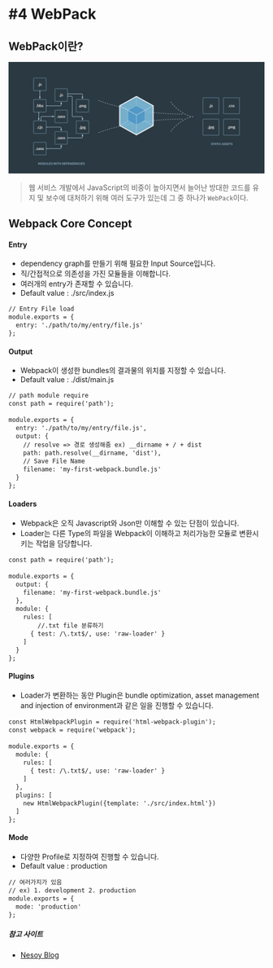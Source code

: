 # #4 WebPack

## WebPack이란?

![webPack_logo](./image/02_webPack.jpg)

> 웹 서비스 개발에서 JavaScript의 비중이 높아지면서 늘어난 방대한 코드를 유지 및 보수에 대처하기 위해 여러 도구가 있는데 그 중 하나가 `WebPack`이다.

## Webpack Core Concept

#### Entry

- dependency graph를 만들기 위해 필요한 Input Source입니다.
- 직/간접적으로 의존성을 가진 모듈들을 이해합니다.
- 여러개의 entry가 존재할 수 있습니다.
- Default value : ./src/index.js

```JS
// Entry File load
module.exports = {
  entry: './path/to/my/entry/file.js'
};
```

#### Output

- Webpack이 생성한 bundles의 결과물의 위치를 지정할 수 있습니다.
- Default value : ./dist/main.js

```JS
// path module require
const path = require('path');

module.exports = {
  entry: './path/to/my/entry/file.js',
  output: {
    // resolve => 경로 생성해줌 ex) __dirname + / + dist
    path: path.resolve(__dirname, 'dist'),
    // Save File Name
    filename: 'my-first-webpack.bundle.js'
  }
};
```

#### Loaders

- Webpack은 오직 Javascript와 Json만 이해할 수 있는 단점이 있습니다.
- Loader는 다른 Type의 파일을 Webpack이 이해하고 처리가능한 모듈로 변환시키는 작업을 담당합니다.

```JS
const path = require('path');

module.exports = {
  output: {
    filename: 'my-first-webpack.bundle.js'
  },
  module: {
    rules: [
        //.txt file 분류하기
      { test: /\.txt$/, use: 'raw-loader' }
    ]
  }
};
```

#### Plugins

- Loader가 변환하는 동안 Plugin은 bundle optimization, asset management and injection of environment과 같은 일을 진행할 수 있습니다.

```JS
const HtmlWebpackPlugin = require('html-webpack-plugin');
const webpack = require('webpack');

module.exports = {
  module: {
    rules: [
      { test: /\.txt$/, use: 'raw-loader' }
    ]
  },
  plugins: [
    new HtmlWebpackPlugin({template: './src/index.html'})
  ]
};
```

#### Mode

- 다양한 Profile로 지정하여 진행할 수 있습니다.
- Default value : production

```JS
// 여러가지가 있음
// ex) 1. development 2. production
module.exports = {
  mode: 'production'
};
```

##### 참고 사이트

- [Nesoy Blog](https://nesoy.github.io/articles/2019-02/Webpack)
